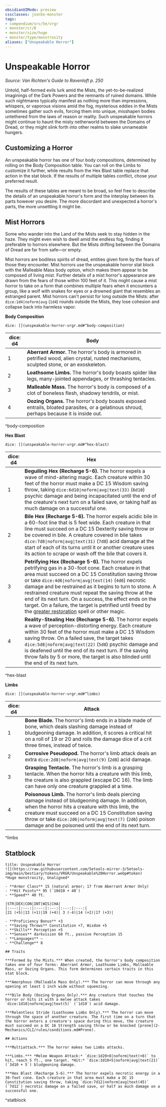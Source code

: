 ```yaml
---
obsidianUIMode: preview
cssclasses: json5e-monster
tags:
- compendium/src/5e/vrgr
- monster/cr/8
- monster/size/huge
- monster/type/monstrosity
aliases: ["Unspeakable Horror"]
---
```

# Unspeakable Horror
*Source: Van Richten's Guide to Ravenloft p. 250*  

Untold, half-formed evils lurk amid the Mists, the yet-to-be-realized imaginings of the Dark Powers and the remnants of ruined domains. While such nightmares typically manifest as nothing more than impressions, whispers, or vaporous visions amid the fog, mysterious eddies in the Mists sometimes gather such evils, forcing them into unique, misshapen bodies untethered from the laws of reason or reality. Such unspeakable horrors might continue to haunt the misty netherworld between the Domains of Dread, or they might slink forth into other realms to slake unnameable hungers.

## Customizing a Horror

An unspeakable horror has one of four body compositions, determined by rolling on the Body Composition table. You can roll on the Limbs to customize it further, while results from the Hex Blast table replace that action in the stat block. If the results of multiple tables conflict, chose your preferred result.

The results of these tables are meant to be broad, so feel free to describe the details of an unspeakable horror's form and the interplay between its parts however you desire. The more discordant and unexpected a horror's parts, the more unsettling it might be.

## Mist Horrors

Some who wander into the Land of the Mists seek to stay hidden in the haze. They might even wish to dwell amid the endless fog, finding it preferable to horrors elsewhere. But the Mists drifting between the Domains of Dread are far from safe—or empty.

Mist horrors are bodiless spirits of dread, entities given form by the fears of those they encounter. Mist horrors use the unspeakable horror stat block with the Malleable Mass body option, which makes them appear to be composed of living mist. Further details of a mist horror's appearance are drawn from the fears of those within 100 feet of it. This might cause a mist horror to take on a form that combines multiple fears when it encounters a group, like a wolf with snakes for eyes or a drowned giant that resembles an estranged parent. Mist horrors can't persist for long outside the Mists: after `dice:1d4|noform|avg` (`1d4`) rounds outside the Mists, they lose cohesion and collapse back into harmless vapor.

**Body Composition**

`dice: [](unspeakable-horror-vrgr.md#^body-composition)`

| dice: d4 | Body |
|----------|------|
| 1 | **Aberrant Armor.** The horror's body is armored in petrified wood, alien crystal, rusted mechanisms, sculpted stone, or an exoskeleton. |
| 2 | **Loathsome Limbs.** The horror's body boasts spider like legs, many-jointed appendages, or thrashing tentacles. |
| 3 | **Malleable Mass.** The horror's body is composed of a clot of boneless flesh, shadowy tendrils, or mist. |
| 4 | **Oozing Organs.** The horror's body boasts exposed entrails, bloated parasites, or a gelatinous shroud, perhaps because it is inside out. |
^body-composition

**Hex Blast**

`dice: [](unspeakable-horror-vrgr.md#^hex-blast)`

| dice: d4 | Hex |
|----------|-----|
| 1 | **Beguiling Hex (Recharge 5-6).** The horror expels a wave of mind-altering magic. Each creature within 30 feet of the horror must make a DC 15 Wisdom saving throw, taking `dice:6d10\|noform\|avg\|text(33)` (`6d10`) psychic damage and being incapacitated until the end of the creature's next turn on a failed save, or taking half as much damage on a successful one. |
| 2 | **Bile Hex (Recharge 5-6).** The horror expels acidic bile in a 60-foot line that is 5 feet wide. Each creature in that line must succeed on a DC 15 Dexterity saving throw or be covered in bile. A creature covered in bile takes `dice:7d8\|noform\|avg\|text(31)` (`7d8`) acid damage at the start of each of its turns until it or another creature uses its action to scrape or wash off the bile that covers it. |
| 3 | **Petrifying Hex (Recharge 5-6).** The horror expels petrifying gas in a 30-foot cone. Each creature in that area must succeed on a DC 15 Constitution saving throw or take `dice:4d6\|noform\|avg\|text(14)` (`4d6`) necrotic damage and be restrained as it begins to turn to stone. A restrained creature must repeat the saving throw at the end of its next turn. On a success, the effect ends on the target. On a failure, the target is petrified until freed by the [greater restoration](2-Mechanics/CLI/spells/greater-restoration.md) spell or other magic. |
| 4 | **Reality-Stealing Hex (Recharge 5-6).** The horror expels a wave of perception-distorting energy. Each creature within 30 feet of the horror must make a DC 15 Wisdom saving throw. On a failed save, the target takes `dice:5d8\|noform\|avg\|text(22)` (`5d8`) psychic damage and is deafened until the end of its next turn. If the saving throw fails by 5 or more, the target is also blinded until the end of its next turn. |
^hex-blast

**Limbs**

`dice: [](unspeakable-horror-vrgr.md#^limbs)`

| dice: d4 | Attack |
|----------|--------|
| 1 | **Bone Blade.** The horror's limb ends in a blade made of bone, which deals slashing damage instead of bludgeoning damage. In addition, it scores a critical hit on a roll of 19 or 20 and rolls the damage dice of a crit three times, instead of twice. |
| 2 | **Corrosive Pseudopod.** The horror's limb attack deals an extra `dice:2d8\|noform\|avg\|text(9)` (`2d8`) acid damage. |
| 3 | **Grasping Tentacle.** The horror's limb is a grasping tentacle. When the horror hits a creature with this limb, the creature is also grappled (escape DC 16). The limb can have only one creature grappled at a time. |
| 4 | **Poisonous Limb.** The horror's limb deals piercing damage instead of bludgeoning damage. In addition, when the horror hits a creature with this limb, the creature must succeed on a DC 15 Constitution saving throw or take `dice:2d6\|noform\|avg\|text(7)` (`2d6`) poison damage and be poisoned until the end of its next turn. |
^limbs

## Statblock

```ad-statblock
title: Unspeakable Horror
![](https://raw.githubusercontent.com/5etools-mirror-3/5etools-img/main/bestiary/tokens/VRGR/Unspeakable%20Horror.webp#token)
*Huge monstrosity, Unaligned*

- **Armor Class** 15 (natural armor; 17 from Aberrant Armor Only)
- **Hit Points** 95 (`10d10 + 40`)
- **Speed** 40 ft.

|STR|DEX|CON|INT|WIS|CHA|
|:---:|:---:|:---:|:---:|:---:|:---:|
|21 (+5)|13 (+1)|19 (+4)| 3 (-4)|14 (+2)|17 (+3)|

- **Proficiency Bonus** +3
- **Saving Throws** Constitution +7, Wisdom +5
- **Skills** Perception +5
- **Senses** darkvision 60 ft., passive Perception 15
- **Languages** —
- **Challenge** 8

## Traits

***Formed by the Mists.*** When created, the horror's body composition takes one of four forms: Aberrant Armor, Loathsome Limbs, Malleable Mass, or Oozing Organs. This form determines certain traits in this stat block.

***Amorphous (Malleable Mass Only).*** The horror can move through any opening at least 1 inch wide without squeezing.

***Bile Body (Oozing Organs Only).*** Any creature that touches the horror or hits it with a melee attack takes `dice:1d10|noform|avg|text(5)` (`1d10`) acid damage.

***Relentless Stride (Loathsome Limbs Only).*** The horror can move through the space of another creature. The first time on a turn that the horror enters a creature's space during this move, the creature must succeed on a DC 16 Strength saving throw or be knocked [prone](2-Mechanics/CLI/rules/conditions.md#Prone).

## Actions

***Multiattack.*** The horror makes two Limbs attacks.

***Limbs.*** *Melee Weapon Attack:* `dice:1d20+8|noform|text(+8)` to hit, reach 5 ft., one target. *Hit:* `dice:3d10+5|noform|avg|text(21)` (`3d10 + 5`) bludgeoning damage.

***Hex Blast (Recharge 5-6).*** The horror expels necrotic energy in a 30-foot cone. Each creature in that area must make a DC 15 Constitution saving throw, taking `dice:7d12|noform|avg|text(45)` (`7d12`) necrotic damage on a failed save, or half as much damage on a successful one.
```
^statblock